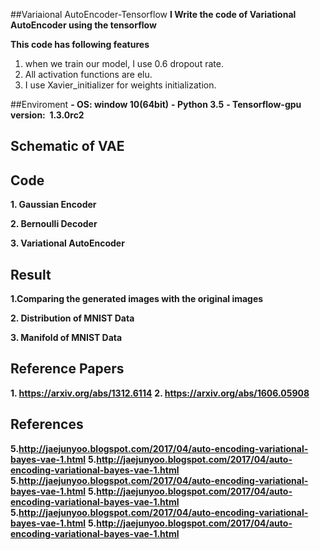 ##Variaional AutoEncoder-Tensorflow
**I Write the code of Variational AutoEncoder using the tensorflow**

**This code has following features**
1. when we train our model, I use 0.6 dropout rate.
2. All activation functions are elu.
3. I use Xavier_initializer for weights initialization.

##Enviroment
**- OS: window 10(64bit)**
**- Python 3.5**
**- Tensorflow-gpu version:  1.3.0rc2**

## Schematic of VAE

## Code

**1. Gaussian Encoder**

**2. Bernoulli Decoder**

**3. Variational AutoEncoder**

## Result

**1.Comparing the generated images with the original images**

**2. Distribution of MNIST Data**

**3. Manifold of MNIST Data**
## Reference Papers
**1. https://arxiv.org/abs/1312.6114**
**2. https://arxiv.org/abs/1606.05908**

## References

**5.http://jaejunyoo.blogspot.com/2017/04/auto-encoding-variational-bayes-vae-1.html**
**5.http://jaejunyoo.blogspot.com/2017/04/auto-encoding-variational-bayes-vae-1.html**
**5.http://jaejunyoo.blogspot.com/2017/04/auto-encoding-variational-bayes-vae-1.html**
**5.http://jaejunyoo.blogspot.com/2017/04/auto-encoding-variational-bayes-vae-1.html**
**5.http://jaejunyoo.blogspot.com/2017/04/auto-encoding-variational-bayes-vae-1.html**
**5.http://jaejunyoo.blogspot.com/2017/04/auto-encoding-variational-bayes-vae-1.html**
